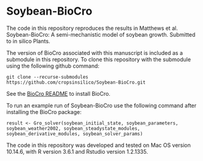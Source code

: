 # Soybean-BioCro

The code in this repository reproduces the results in Matthews et al. Soybean-BioCro: A semi-mechanistic model of soybean growth. Submitted to in silico Plants.

The version of BioCro associated with this manuscript is included as a submodule in this repository. To clone this repository with the submodule using the following github command:

`git clone --recurse-submodules https://github.com/cropsinsilico/Soybean-BioCro.git`

See the [BioCro README](https://github.com/ebimodeling/biocro/tree/5cbccbf9f0832e2a2be0a91a41a3f7048782b3cb#readme) to install BioCro.

To run an example run of Soybean-BioCro use the following command after installing the BioCro package:

`result <- Gro_solver(soybean_initial_state, soybean_parameters, soybean_weather2002, soybean_steadystate_modules, soybean_derivative_modules, soybean_solver_params)`


The code in this repository was developed and tested on Mac OS version 10.14.6, with R version 3.6.1 and Rstudio version 1.2.1335.



